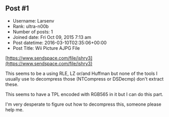 ## Post #1
- Username: Larsenv
- Rank: ultra-n00b
- Number of posts: 1
- Joined date: Fri Oct 09, 2015 7:13 am
- Post datetime: 2016-03-10T02:35:06+00:00
- Post Title: Wii Picture AJPG File

[https://www.sendspace.com/file/ishry3](https://www.sendspace.com/file/ishry3)

This seems to be a using RLE, LZ or/and Huffman but none of the tools I usually use to decompress those (NTCompress or DSDecmp) don't extract these.

This seems to have a TPL encoded with RGB565 in it but I can do this part.

I'm very desperate to figure out how to decompress this, someone please help me.
